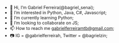 - 👋 Hi, I’m Gabriel Ferreira(@bagriel_senai);
- 👀 I’m interested in Python, Java, C#, Javascript;
- 🌱 I’m currently learning Python;
- 💞️ I’m looking to collaborate on JS;
- 📫 How to reach me gabrielferreiramtb@gmail.com;
- 📷 IG = @gabrielferreirah, Twitter = @bagrielzin;



<!---
bagriel-senai/bagriel-senai is a ✨ special ✨ repository because its `README.md` (this file) appears on your GitHub profile.
You can click the Preview link to take a look at your changes.
--->
